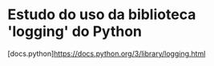 # Estudo do uso da biblioteca 'logging' do Python
[docs.python]https://docs.python.org/3/library/logging.html
